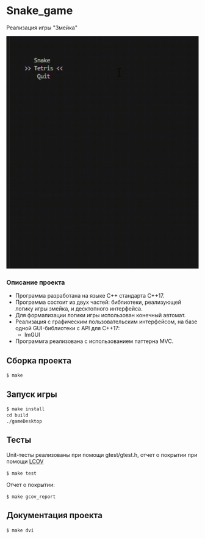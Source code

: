 # Snake_game

Реализация игры "Змейка"

![cli_gif](doc/cli_gif.gif)

### Описание проекта

- Программа разработана на языке C++ стандарта C++17.
- Программа состоит из двух частей: библиотеки, реализующей логику игры змейка, и десктопного интерфейса.
- Для формализации логики игры использован конечный автомат.
- Реализация с графическим пользовательским интерфейсом, на базе одной GUI-библиотеки с API для C++17:
     - ImGUI
- Программrа реализована с использованием паттерна MVC.

## Сборка проекта

```
$ make
```

## Запуск игры

```
$ make install
cd build
./gameDesktop
```

## Тесты

Unit-тесты реализованы при помощи gtest/gtest.h, отчет о покрытии при помощи [LCOV](https://github.com/linux-test-project/lcov)

```
$ make test
```

Отчет о покрытии:

```
$ make gcov_report
```

## Документация проекта

```
$ make dvi
```
